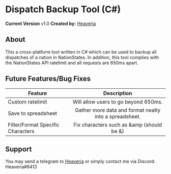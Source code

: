 # Dispatch Backup Tool (C#)
**Current Version** v1.0
**Created by:** [Heaveria](https://www.nationstates.net/nation=heaveria)

## About
This a cross-platform tool written in C# which can be used to backup all dispatches of a nation in NationStates. In addition, this tool complies with the NationStates API ratelimit and all requests are 650ms apart.

## Future Features/Bug Fixes
| Feature        | Description
| ------------- |:-------------:|
| Custom ratelimit | Will allow users to go beyond 650ms. |
| Save to spreadsheet  | Gather more data and format neatly into a spreadsheet.      |
| Filter/Format Specific Characters | Fix characters such as &amp (should be &)  |

## Support
You may send a telegram to [Heaveria](https://www.nationstates.net/nation=heaveria) or simply contact me via Discord: Heaveria#6413